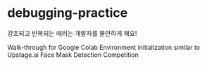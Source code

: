 # debugging-practice
강조되고 반복되는 에러는 개발자를 불안하게 해요!

Walk-through for Google Colab Environment initialization similar to Upstage.ai Face Mask Detection Competition

